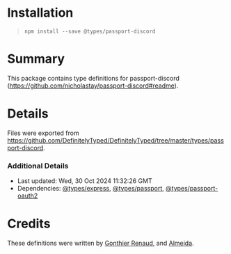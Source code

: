 # Installation
> `npm install --save @types/passport-discord`

# Summary
This package contains type definitions for passport-discord (https://github.com/nicholastay/passport-discord#readme).

# Details
Files were exported from https://github.com/DefinitelyTyped/DefinitelyTyped/tree/master/types/passport-discord.

### Additional Details
 * Last updated: Wed, 30 Oct 2024 11:32:26 GMT
 * Dependencies: [@types/express](https://npmjs.com/package/@types/express), [@types/passport](https://npmjs.com/package/@types/passport), [@types/passport-oauth2](https://npmjs.com/package/@types/passport-oauth2)

# Credits
These definitions were written by [Gonthier Renaud](https://github.com/kzay), and [Almeida](https://github.com/almeidx).

